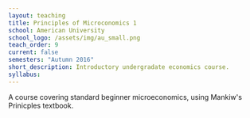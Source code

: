 ```yaml
---
layout: teaching
title: Principles of Microconomics 1
school: American University
school_logo: /assets/img/au_small.png
teach_order: 9
current: false
semesters: "Autumn 2016"
short_description: Introductory undergradate economics course.
syllabus: 
---
```


A course covering standard beginner microeconomics, using Mankiw's Prinicples textbook.